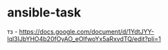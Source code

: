 # ansible-task
тз - https://docs.google.com/document/d/1YdtJYY-lql3IJbYHO4b20fOyAO_eOlfwoYx5aRxvdTQ/edit?pli=1

